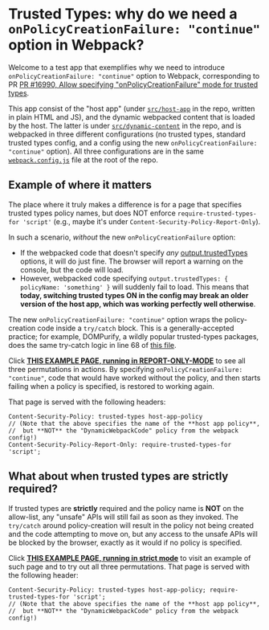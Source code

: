 # Trusted Types: why do we need a `onPolicyCreationFailure: "continue"` option in Webpack?

Welcome to a test app that exemplifies why we need to introduce `onPolicyCreationFailure: "continue"` option to Webpack, corresponding to PR [PR #16990, Allow specifying "onPolicyCreationFailure" mode for trusted types](https://github.com/webpack/webpack/pull/16990).

This app consist of the "host app" (under [`src/host-app`](https://github.com/Zlatkovsky/webpack-trusted-types-example/tree/main/src/host-app) in the repo, written in plain HTML and JS), and the dynamic webpacked content that is loaded by the host. The latter is under [`src/dynamic-content`](https://github.com/Zlatkovsky/webpack-trusted-types-example/tree/main/src/dynamic-content) in the repo, and is webpacked in three different configurations (no trusted types, standard trusted types config, and a config using the new `onPolicyCreationFailure: "continue"` option). All three configurations are in the same [`webpack.config.js`](https://github.com/Zlatkovsky/webpack-trusted-types-example/blob/main/webpack.config.js) file at the root of the repo.

## Example of where it matters
The place where it truly makes a difference is for a page that specifies trusted types policy names, but does NOT enforce `require-trusted-types-for 'script'` (e.g., maybe it's under `Content-Security-Policy-Report-Only`).

In such a scenario, *without* the new `onPolicyCreationFailure` option:
* If the webpacked code that doesn't specify *any* [output.trustedTypes](https://webpack.js.org/configuration/output/#outputtrustedtypes) options, it will do just fine. The browser will report a warning on the console, but the code will load.
* However, webpacked code specifying `output.trustedTypes: { policyName: 'something' }` will suddenly fail to load. This means that **today, switching trusted types ON in the config may break an older version of the host app, which was working perfectly well otherwise**. 

The new `onPolicyCreationFailure: "continue"` option wraps the policy-creation code inside a `try/catch` block. This is a generally-accepted practice; for example, DOMPurify, a wildly popular trusted-types packages, does the same try-catch logic in line 68 of [this file](https://github.com/cure53/DOMPurify/blob/1c63c4b5a7da8c036dfc32e148f1042d4a77c18e/src/purify.js#L68).

Click **[THIS EXAMPLE PAGE, running in REPORT-ONLY-MODE](https://webpack-trusted-types-example.azurewebsites.net/report-only-csp)** to see all three permutations in actions. By specifying `onPolicyCreationFailure: "continue"`, code that would have worked without the policy, and then starts failing when a policy is specified, is restored to working again.

That page is served with the following headers:
```
Content-Security-Policy: trusted-types host-app-policy
// (Note that the above specifies the name of the **host app policy**,
//  but **NOT** the "DynamicWebpackCode" policy from the webpack config!)
Content-Security-Policy-Report-Only: require-trusted-types-for 'script';
```

## What about when trusted types are strictly required?

If trusted types are **strictly** required and the policy name is **NOT** on the allow-list, any "unsafe" APIs will still fail as soon as they invoked. The `try/catch` around policy-creation will result in the policy not being created and the code attempting to move on, but any access to the unsafe APIs will be blocked by the browser, exactly as it would if no policy is specified.

Click **[THIS EXAMPLE PAGE, running in strict mode](https://webpack-trusted-types-example.azurewebsites.net/strict-csp)** to visit an example of such page and to try out all three permutations. That page is served with the following header:

```
Content-Security-Policy: trusted-types host-app-policy; require-trusted-types-for 'script';
// (Note that the above specifies the name of the **host app policy**,
//  but **NOT** the "DynamicWebpackCode" policy from the webpack config!)
```
